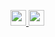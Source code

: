 <p align="top-left">
  <a href="https://www.linkedin.com/in/arthur-bied-charreton">
    <img src="https://img.shields.io/badge/LinkedIn-blue?logo=linkedin&logoColor=white&style=for-the-badge" height="25"/>
  </a>
  <a href="https://profile.intra.42.fr/users/abied-ch">
    <img src="https://img.shields.io/badge/42-000?logo=42&logoColor=fff&style=plastic" height="25" />
  </a>
</p>
<img src="https://komarev.com/ghpvc/?username=your-github-username&style=flat-square&color=blue" alt=""/>
